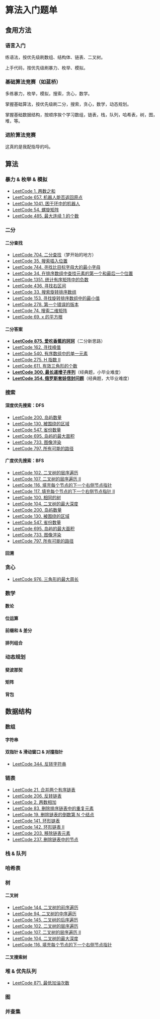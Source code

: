 # 算法入门题单

## 食用方法

### 语言入门

练语法，按优先级刷数组、结构体、链表、二叉树。

上手代码，按优先级刷暴力、枚举、模拟。

### 基础算法竞赛（如蓝桥）

多练暴力，枚举，模拟，搜索，贪心，数学。

掌握基础算法，按优先级刷二分，搜索，贪心，数学，动态规划。

掌握基础数据结构，按顺序挨个学习数组，链表，栈，队列，哈希表，树，图，堆，等。

### 进阶算法竞赛

这真的是我配指导的吗。

## 算法

###  暴力 & 枚举 & 模拟

- [LeetCode 1. 两数之和](https://leetcode.cn/problems/two-sum/)
- [LeetCode 657. 机器人能否返回原点](https://leetcode.cn/problems/robot-return-to-origin/)
- [LeetCode 1041. 困于环中的机器人](https://leetcode.cn/problems/robot-bounded-in-circle/)
- [LeetCode 54. 螺旋矩阵](https://leetcode.cn/problems/spiral-matrix/)
- [LeetCode 485. 最大连续 1 的个数](https://leetcode.cn/problems/max-consecutive-ones/)

### 二分

#### 二分查找

- [LeetCode 704. 二分查找](https://leetcode.cn/problems/binary-search/)（梦开始的地方）
- [LeetCode 35. 搜索插入位置](https://leetcode.cn/problems/search-insert-position)
- [LeetCode 744. 寻找比目标字母大的最小字母](https://leetcode.cn/problems/find-smallest-letter-greater-than-target)
- [LeetCode 34. 在排序数组中查找元素的第一个和最后一个位置](https://leetcode.cn/problems/find-first-and-last-position-of-element-in-sorted-array/)
- [LeetCode 1351. 统计有序矩阵中的负数](https://leetcode.cn/problems/count-negative-numbers-in-a-sorted-matrix/)
- [LeetCode 436. 寻找右区间](https://leetcode.cn/problems/find-right-interval/)
- [LeetCode 33. 搜索旋转排序数组](https://leetcode.cn/problems/search-in-rotated-sorted-array/)
- [LeetCode 153. 寻找旋转排序数组中的最小值](https://leetcode.cn/problems/find-minimum-in-rotated-sorted-array/)
- [LeetCode 278. 第一个错误的版本](https://leetcode.cn/problems/first-bad-version/)
- [LeetCode 74. 搜索二维矩阵](https://leetcode.cn/problems/search-a-2d-matrix/)
- [LeetCode 69. x 的平方根](https://leetcode.cn/problems/sqrtx/)

#### 二分答案

- [**LeetCode 875. 爱吃香蕉的珂珂**](https://leetcode.cn/problems/koko-eating-bananas/)（二分新思路）
- [LeetCode 162. 寻找峰值](https://leetcode.cn/problems/find-peak-element/)
- [LeetCode 540. 有序数组中的单一元素](https://leetcode.cn/problems/single-element-in-a-sorted-array/)
- [LeetCode 275. H 指数 II](https://leetcode.cn/problems/h-index-ii/)
- [LeetCode 611. 有效三角形的个数](https://leetcode.cn/problems/valid-triangle-number/)
- [**LeetCode 300. 最长递增子序列**](https://leetcode.cn/problems/longest-increasing-subsequence/)（经典题，小毕业难度）
- [**LeetCode 354. 俄罗斯套娃信封问题**](https://leetcode.cn/problems/russian-doll-envelopes/)（经典题，大毕业难度）

### 搜索

#### 深度优先搜索：DFS

- [LeetCode 200. 岛屿数量](https://leetcode.cn/problems/number-of-islands/)
- [LeetCode 130. 被围绕的区域](https://leetcode.cn/problems/surrounded-regions/)
- [LeetCode 547. 省份数量](https://leetcode.cn/problems/number-of-provinces/)
- [LeetCode 695. 岛屿的最大面积](https://leetcode.cn/problems/max-area-of-island/)
- [LeetCode 733. 图像渲染](https://leetcode.cn/problems/flood-fill/)
- [LeetCode 797. 所有可能的路径](https://leetcode.cn/problems/all-paths-from-source-to-target/)

#### 广度优先搜索：BFS

- [LeetCode 102. 二叉树的层序遍历](https://leetcode.cn/problems/binary-tree-level-order-traversal/)
- [LeetCode 107. 二叉树的层序遍历 II](https://leetcode.cn/problems/binary-tree-level-order-traversal-ii/)
- [LeetCode 116. 填充每个节点的下一个右侧节点指针](https://leetcode.cn/problems/populating-next-right-pointers-in-each-node/)
- [LeetCode 117. 填充每个节点的下一个右侧节点指针 II](https://leetcode.cn/problems/populating-next-right-pointers-in-each-node-ii/)
- [LeetCode 100. 相同的树](https://leetcode.cn/problems/same-tree/)
- [LeetCode 104. 二叉树的最大深度](https://leetcode.cn/problems/maximum-depth-of-binary-tree/)
- [LeetCode 200. 岛屿数量](https://leetcode.cn/problems/number-of-islands/)
- [LeetCode 130. 被围绕的区域](https://leetcode.cn/problems/surrounded-regions/)
- [LeetCode 547. 省份数量](https://leetcode.cn/problems/number-of-provinces/)
- [LeetCode 695. 岛屿的最大面积](https://leetcode.cn/problems/max-area-of-island/)
- [LeetCode 733. 图像渲染](https://leetcode.cn/problems/flood-fill/)
- [LeetCode 797. 所有可能的路径](https://leetcode.cn/problems/all-paths-from-source-to-target/)

#### 回溯

### 贪心

- [LeetCode 976. 三角形的最大周长](https://leetcode.cn/problems/largest-perimeter-triangle/)

### 数学

#### 数论

#### 位运算

#### 前缀和 & 差分

#### 排列组合

### 动态规划

#### 斐波那契

#### 矩阵

#### 背包

## 数据结构

### 数组

#### 字符串

#### 双指针 & 滑动窗口 & 对撞指针

- [LeetCode 344. 反转字符串](https://leetcode.cn/problems/reverse-string/)

### 链表

- [LeetCode 21. 合并两个有序链表](https://leetcode.cn/problems/merge-two-sorted-lists/)
- [LeetCode 206. 反转链表](https://leetcode.cn/problems/reverse-linked-list/)
- [LeetCode 2. 两数相加](https://leetcode.cn/problems/add-two-numbers/)
- [LeetCode 83. 删除排序链表中的重复元素](https://leetcode.cn/problems/remove-duplicates-from-sorted-list/)
- [LeetCode 19. 删除链表的倒数第 N 个结点](https://leetcode.cn/problems/remove-nth-node-from-end-of-list/)
- [LeetCode 141. 环形链表](https://leetcode.cn/problems/linked-list-cycle/)
- [LeetCode 142. 环形链表 II](https://leetcode.cn/problems/linked-list-cycle-ii/)
- [LeetCode 203. 移除链表元素](https://leetcode.cn/problems/remove-linked-list-elements/)
- [LeetCode 237. 删除链表中的节点](https://leetcode.cn/problems/delete-node-in-a-linked-list/)

### 栈 & 队列

### 哈希表

### 树

#### 二叉树

- [LeetCode 144. 二叉树的前序遍历](https://leetcode.cn/problems/binary-tree-preorder-traversal/)
- [LeetCode 94. 二叉树的中序遍历](https://leetcode.cn/problems/binary-tree-inorder-traversal/)
- [LeetCode 145. 二叉树的后序遍历](https://leetcode.cn/problems/binary-tree-postorder-traversal/)
- [LeetCode 102. 二叉树的层序遍历](https://leetcode.cn/problems/binary-tree-level-order-traversal/)
- [LeetCode 107. 二叉树的层序遍历 II](https://leetcode.cn/problems/binary-tree-level-order-traversal-ii/)
- [LeetCode 104. 二叉树的最大深度](https://leetcode.cn/problems/maximum-depth-of-binary-tree/)
- [LeetCode 116. 填充每个节点的下一个右侧节点指针](https://leetcode.cn/problems/populating-next-right-pointers-in-each-node/)

#### 二叉搜索树

### 堆 & 优先队列

- [LeetCode 871. 最低加油次数](https://leetcode.cn/problems/minimum-number-of-refueling-stops/)

### 图

### 并查集
